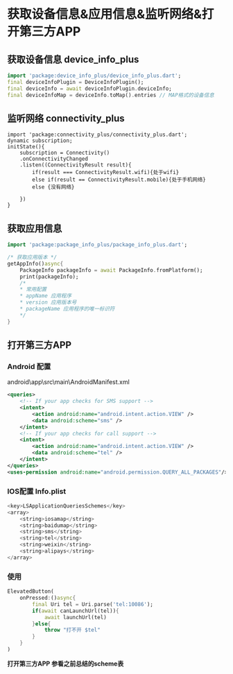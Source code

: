 # 获取设备信息&应用信息&监听网络&打开第三方APP

## 获取设备信息  device_info_plus

```dart
import 'package:device_info_plus/device_info_plus.dart';
final deviceInfoPlugin = DeviceInfoPlugin();
final deviceInfo = await deviceInfoPlugin.deviceInfo;
final deviceInfoMap = deviceInfo.toMap().entries // MAP格式的设备信息
```

## 监听网络  connectivity_plus

```
import 'package:connectivity_plus/connectivity_plus.dart';
dynamic subscription;
initState(){
	subscription = Connectivity()
	.onConnectivityChanged
	.listen((ConnectivityResult result){
		if(result === ConnectivityResult.wifi){处于wifi}
		else if(result == ConnectivityResult.mobile){处于手机网络}
		else {没有网络}
		
	})
}
```

## 获取应用信息

```dart
import 'package:package_info_plus/package_info_plus.dart';

/* 获取应用版本 */
getAppInfo()async{
    PackageInfo packageInfo = await PackageInfo.fromPlatform();
    print(packageInfo);
    /*
    * 常用配置
    * appName 应用程序
    * version 应用版本号
    * packageName 应用程序的唯一标识符
    */
}
```



## 打开第三方APP

### Android 配置

android\app\src\main\AndroidManifest.xml

```xml
<queries>
	<!-- If your app checks for SMS support -->
	<intent>
		<action android:name="android.intent.action.VIEW" />
		<data android:scheme="sms" />
	</intent>
	<!-- If your app checks for call support -->
	<intent>
		<action android:name="android.intent.action.VIEW" />
		<data android:scheme="tel" />
	</intent>
</queries>
<uses-permission android:name="android.permission.QUERY_ALL_PACKAGES"/>
```

### IOS配置 **Info**.plist

```dart
<key>LSApplicationQueriesSchemes</key>
<array>
    <string>iosamap</string>
    <string>baidumap</string>
    <string>sms</string>
    <string>tel</string>
    <string>weixin</string>
    <string>alipays</string>
</array>
```

### 使用

```dart
ElevatedButton(
	onPressed:()async{
        final Uri tel = Uri.parse('tel:10086');
        if(await canLaunchUrl(tel)){
            await launchUrl(tel)
        }else{
            throw "打不开 $tel"
        }
    }
)
```

**打开第三方APP 参看之前总结的scheme表**